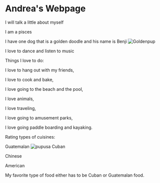 # Andrea's Webpage

I will talk a little about myself

I am a pisces  

I have one dog that is a golden doodle and his name is Benji
![Goldenpup](https://user-images.githubusercontent.com/91104059/136859748-e4bb0097-6689-4b14-902d-3ff378cb4ab4.jpg)

I love to dance and listen to music

Things I love to do:

I love to hang out with my friends,

I love to cook and bake,

I love going to the beach and the pool,

I love animals,

I love traveling,

I love going to amusement parks,

I love going paddle boarding and kayaking.


Rating types of cuisines:

Guatemalan 
![pupusa](https://user-images.githubusercontent.com/91104059/136859956-0ff51c00-2bed-48dc-9f35-a0a8e6a4d0e9.jpg)
Cuban

Chinese

American

My favorite type of food either has to be Cuban or Guatemalan food.
